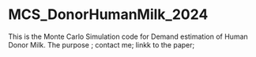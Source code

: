 # MCS_DonorHumanMilk_2024
This is the Monte Carlo Simulation code for Demand estimation of Human Donor Milk. The purpose ; contact me; linkk to the paper; 
